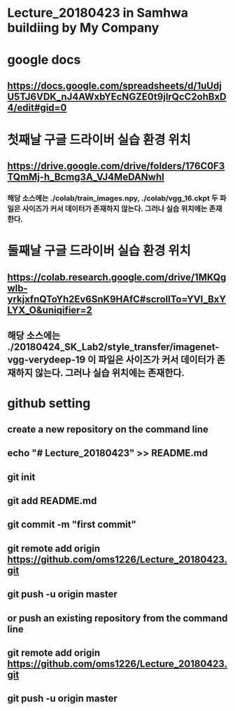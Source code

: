# Lecture_20180423 in Samhwa buildiing by My Company
# google docs
## https://docs.google.com/spreadsheets/d/1uUdjU5TJ6VDK_nJ4AWxbYEcNGZE0t9jlrQcC2ohBxD4/edit#gid=0
# 첫째날 구글 드라이버 실습 환경 위치
## https://drive.google.com/drive/folders/176C0F3TQmMj-h_Bcmg3A_VJ4MeDANwhl
### 해당 소스에는 ./colab/train_images.npy, ./colab/vgg_16.ckpt 두 파일은 사이즈가 커서 데이터가 존재하지 않는다. 그러나 실습 위치에는 존재한다.
# 둘째날 구글 드라이버 실습 환경 위치
## https://colab.research.google.com/drive/1MKQgwlb-yrkjxfnQToYh2Ev6SnK9HAfC#scrollTo=YVI_BxYLYX_O&uniqifier=2
## 해당 소스에는 ./20180424_SK_Lab2/style_transfer/imagenet-vgg-verydeep-19 이 파일은 사이즈가 커서 데이터가 존재하지 않는다. 그러나 실습 위치에는 존재한다.
# github setting
## create a new repository on the command line
## echo "# Lecture_20180423" >> README.md
## git init
## git add README.md
## git commit -m "first commit"
## git remote add origin https://github.com/oms1226/Lecture_20180423.git
## git push -u origin master
## or push an existing repository from the command line
## git remote add origin https://github.com/oms1226/Lecture_20180423.git
## git push -u origin master
